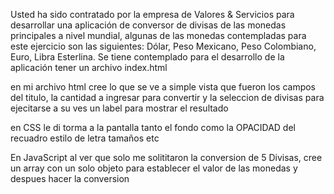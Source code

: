 Usted ha sido contratado por la empresa de Valores & Servicios para desarrollar una aplicación de conversor de divisas de las monedas principales a nivel mundial, algunas de las monedas contempladas para este ejercicio son las siguientes: Dólar, Peso Mexicano, Peso Colombiano, Euro, Libra Esterlina. Se tiene contemplado para el desarrollo de la aplicación tener un archivo index.html

en mi archivo html cree lo que se ve a simple vista que fueron los campos del titulo, la cantidad a ingresar para convertir y la seleccion de divisas para ejecitarse a su ves un label para mostrar el resultado


en CSS le di torma a la pantalla tanto el fondo como la OPACIDAD del recuadro estilo de letra tamaños etc

En JavaScript al ver que solo me solititaron la conversion de 5 Divisas, cree un array con un solo objeto para establecer el valor de las monedas y despues hacer la conversion
